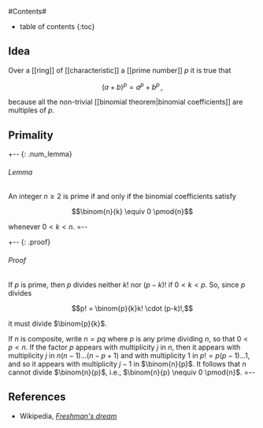 
#Contents#
* table of contents
{:toc}

## Idea

Over a [[ring]] of [[characteristic]] a [[prime number]] $p$ it is true that

$$
  (a+b)^p = a^p + b^p
  \,,
$$

because all the non-trivial [[binomial theorem|binomial coefficients]] are multiples of $p$. 

## Primality 

+-- {: .num_lemma} 
###### Lemma 
An integer $n \geq 2$ is prime if and only if the binomial coefficients satisfy 

$$\binom{n}{k} \equiv 0 \pmod{n}$$ 

whenever $0 \lt k \lt n$. 
=-- 

+-- {: .proof} 
###### Proof 
If $p$ is prime, then $p$ divides neither $k!$ nor $(p-k)!$ if $0 \lt k \lt p$. So, since $p$ divides 

$$p! = \binom{p}{k}k! \cdot (p-k)!,$$

it must divide $\binom{p}{k}$. 

If $n$ is composite, write $n = p q$ where $p$ is any prime dividing $n$, so that $0 \lt p \lt n$. If the factor $p$ appears with multiplicity $j$ in $n$, then it appears with multiplicity $j$ in $n(n - 1) \ldots (n - p + 1)$ and with multiplicity $1$ in $p! = p(p-1)\ldots 1$, and so it appears with multiplicity $j-1$ in $\binom{n}{p}$. It follows that $n$ cannot divide $\binom{n}{p}$, i.e., $\binom{n}{p} \nequiv 0 \pmod{n}$. 
=-- 


## References

* Wikipedia, _[Freshman's dream](http://en.wikipedia.org/wiki/Freshman's_dream)_


